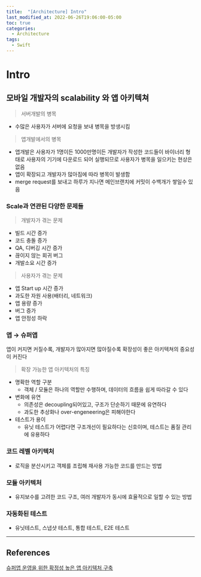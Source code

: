 ```yaml
---
title:  "[Architecture] Intro"
last_modified_at: 2022-06-26T19:06:00-05:00
toc: true
categories:
  - Architecture
tags:
  - Swift
---
```


# Intro

## 모바일 개발자의 scalability 와 앱 아키텍쳐

> 서버개발의 병목

- 수많은 사용자가 서버에 요청을 보내 병목을 방생시킴

> 앱개발에서의 병목

- 앱개발은 사용자가 1명이든 1000만명이든 개발자가 작성한 코드들이 바이너리 형태로 사용자의 기기에 다운로드 되어 실행되므로 사용자가 병목을 일으키는 현상은 없음
- 앱이 확장되고 개발자가 많아짐에 따라 병목이 발생함
- merge request를 보내고 하루가 지나면 메인브랜치에 커밋이 수백개가 쌓일수 있음

### Scale과 연관된 다양한 문제들

> 개발자가 겪는 문제

- 빌드 시간 증가
- 코드 충돌 증가
- QA, 디버깅 시간 증가
- 끊이지 않는 회귀 버그
- 개발소요 시간 증가

> 사용자가 겪는 문제

- 앱 Start up 시간 증가
- 과도한 자원 사용(배터리, 네트워크)
- 앱 용량 증가
- 버그 증가
- 앱 안정성 하락

### 앱 → 슈퍼앱

앱이 커지면 커질수록, 개발자가 많아지면 많아질수록 확장성이 좋은 아키텍쳐의 중요성이 커진다

> 확장 가능한 앱 아키텍처의 특징

- 명확한 역할 구분
    - 객체 / 모듈은 하나의 역할만 수행하며, 데이터의 흐름을 쉽게 따라갈 수 있다
- 변화에 유연
    - 의존성은 decoupling되어있고, 구조가 단순하기 때문에 유연하다
    - 과도한 추상화나 over-engeneering은 피해야한다
- 테스트가 용이
    - 유닛 테스트가 어렵다면 구조개선이 필요하다는 신호이며, 테스트는 품질 관리에 유용하다

### 코드 레벨 아키텍처

- 로직을 분산시키고 객체를 조립해 재사용 가능한 코드를 만드는 방법

### 모듈 아키텍처

- 유지보수를 고려한 코드 구조, 여러 개발자가 동시에 효율적으로 일할 수 있는 방법

### 자동화된 테스트

- 유닛테스트, 스냅샷 테스트, 통합 테스트, E2E 테스트

--- 

## References

[슈퍼앱 운영을 위한 확정성 높은 앱 아키텍처 구축](https://fastcampus.co.kr/dev_red_rsj)